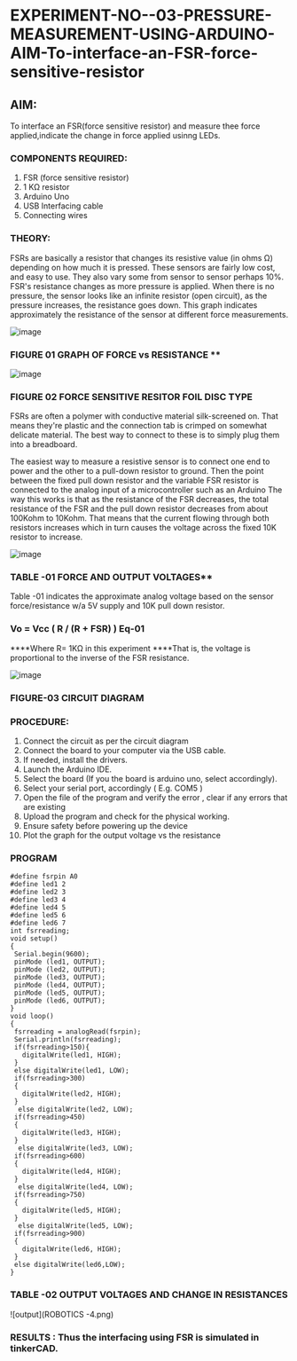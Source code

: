 # EXPERIMENT-NO--03-PRESSURE-MEASUREMENT-USING-ARDUINO-AIM-To-interface-an-FSR-force-sensitive-resistor


## AIM: 
To interface an FSR(force sensitive resistor) and measure thee force applied,indicate the change in force applied usinng LEDs.
 
### COMPONENTS REQUIRED:
1.	FSR  (force sensitive resistor)
2.	1 KΩ resistor 
3.	Arduino Uno 
4.	USB Interfacing cable 
5.	Connecting wires 


### THEORY: 
FSRs are basically a resistor that changes its resistive value (in ohms Ω) depending on how much it is pressed. These sensors are fairly low cost, and easy to use. They also vary some from sensor to sensor perhaps 10%. FSR's resistance changes as more pressure is applied. When there is no pressure, the sensor looks like an infinite resistor (open circuit), as the pressure increases, the resistance goes down. This graph indicates approximately the resistance of the sensor at different force measurements.
 

![image](https://user-images.githubusercontent.com/36288975/163532939-d6888ae1-4068-4d83-86a7-fc4c32d5179e.png)

### FIGURE 01 GRAPH OF FORCE vs RESISTANCE **




![image](https://user-images.githubusercontent.com/36288975/163532957-82d57567-a1c3-48c5-8a87-7ea66d6fca49.png)




### FIGURE 02 FORCE SENSITIVE RESITOR FOIL DISC TYPE  

FSRs are often a polymer with conductive material silk-screened on. That means they're plastic and the connection tab is crimped on somewhat delicate material. The best way to connect to these is to simply plug them into a breadboard.

The easiest way to measure a resistive sensor is to connect one end to power and the other to a pull-down resistor to ground. Then the point between the fixed pull down resistor and the variable FSR resistor is connected to the analog input of a microcontroller such as an Arduino The way this works is that as the resistance of the FSR decreases, the total resistance of the FSR and the pull down resistor decreases from about 100Kohm to 10Kohm. That means that the current flowing through both resistors increases which in turn causes the voltage across the fixed 10K resistor to increase.

 ![image](https://user-images.githubusercontent.com/36288975/163532972-2b909551-12c9-485d-adb1-d1e988d557bd.png)

### TABLE -01 FORCE AND OUTPUT VOLTAGES**
	
  Table -01 indicates the approximate analog voltage based on the sensor force/resistance w/a 5V supply and 10K pull down resistor.

### Vo = Vcc ( R / (R + FSR) )								Eq-01

****Where R= 1KΩ in this experiment 
****That is, the voltage is proportional to the inverse of the FSR resistance.










![image](https://user-images.githubusercontent.com/36288975/163532979-a2a5cb5c-f495-442c-843e-bebb82737a35.png)



### FIGURE-03 CIRCUIT DIAGRAM



### PROCEDURE:
1.	Connect the circuit as per the circuit diagram 
2.	Connect the board to your computer via the USB cable.
3.	If needed, install the drivers.
4.	Launch the Arduino IDE.
5.	Select the board (If you the board is arduino uno, select accordingly).
6.	Select your serial port, accordingly ( E.g. COM5 )
7.	Open the file of the program  and verify the error , clear if any errors that are existing 
8.	Upload the program and check for the physical working. 
9.	Ensure safety before powering up the device 
10.	Plot the graph for the output voltage vs the resistance 


### PROGRAM 
 ~~~
 #define fsrpin A0
#define led1 2
#define led2 3
#define led3 4
#define led4 5
#define led5 6
#define led6 7
int fsrreading;
void setup()
{
  Serial.begin(9600);
  pinMode (led1, OUTPUT);
  pinMode (led2, OUTPUT);
  pinMode (led3, OUTPUT);
  pinMode (led4, OUTPUT);
  pinMode (led5, OUTPUT);
  pinMode (led6, OUTPUT);
}
void loop()
{
  fsrreading = analogRead(fsrpin);
  Serial.println(fsrreading);
  if(fsrreading>150){ 
    digitalWrite(led1, HIGH);
  }
  else digitalWrite(led1, LOW);
  if(fsrreading>300)
  {
    digitalWrite(led2, HIGH);
  }
   else digitalWrite(led2, LOW);
  if(fsrreading>450)
  {
    digitalWrite(led3, HIGH);
  }
   else digitalWrite(led3, LOW);
  if(fsrreading>600)
  {
    digitalWrite(led4, HIGH);
  }
   else digitalWrite(led4, LOW);
  if(fsrreading>750)
  {
    digitalWrite(led5, HIGH);
  }
   else digitalWrite(led5, LOW);
  if(fsrreading>900)
  {
    digitalWrite(led6, HIGH);
  }
  else digitalWrite(led6,LOW);
}
~~~
 
 
 
 
 
 

### TABLE -02 OUTPUT VOLTAGES AND CHANGE IN RESISTANCES
![output](ROBOTICS -4.png)














### RESULTS : Thus the interfacing using FSR is simulated in tinkerCAD.
